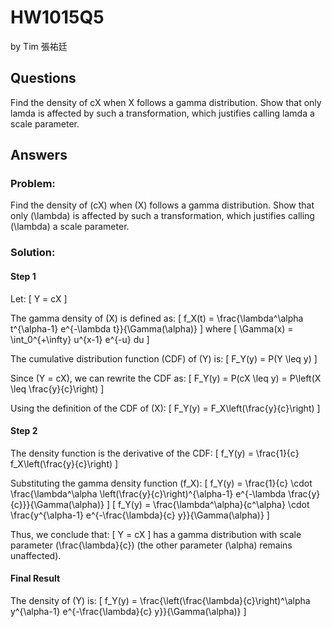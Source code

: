 # HW1015Q5

by Tim 張祐廷

## Questions 

Find the density of cX when X follows a gamma distribution. Show that only lamda is affected by such a transformation, which justifies calling lamda a scale parameter.

## Answers


### Problem:
Find the density of \(cX\) when \(X\) follows a gamma distribution. Show that only \(\lambda\) is affected by such a transformation, which justifies calling \(\lambda\) a scale parameter.

### Solution:

#### Step 1

Let:
\[
Y = cX
\]

The gamma density of \(X\) is defined as:
\[
f_X(t) = \frac{\lambda^\alpha t^{\alpha-1} e^{-\lambda t}}{\Gamma(\alpha)}
\]
where
\[
\Gamma(x) = \int_0^{+\infty} u^{x-1} e^{-u} du
\]

The cumulative distribution function (CDF) of \(Y\) is:
\[
F_Y(y) = P(Y \leq y)
\]

Since \(Y = cX\), we can rewrite the CDF as:
\[
F_Y(y) = P(cX \leq y) = P\left(X \leq \frac{y}{c}\right)
\]

Using the definition of the CDF of \(X\):
\[
F_Y(y) = F_X\left(\frac{y}{c}\right)
\]

#### Step 2

The density function is the derivative of the CDF:
\[
f_Y(y) = \frac{1}{c} f_X\left(\frac{y}{c}\right)
\]

Substituting the gamma density function \(f_X\):
\[
f_Y(y) = \frac{1}{c} \cdot \frac{\lambda^\alpha \left(\frac{y}{c}\right)^{\alpha-1} e^{-\lambda \frac{y}{c}}}{\Gamma(\alpha)}
\]
\[
f_Y(y) = \frac{\lambda^\alpha}{c^\alpha} \cdot \frac{y^{\alpha-1} e^{-\frac{\lambda}{c} y}}{\Gamma(\alpha)}
\]

Thus, we conclude that:
\[
Y = cX
\]
has a gamma distribution with scale parameter \(\frac{\lambda}{c}\) (the other parameter \(\alpha\) remains unaffected).

#### Final Result

The density of \(Y\) is:
\[
f_Y(y) = \frac{\left(\frac{\lambda}{c}\right)^\alpha y^{\alpha-1} e^{-\frac{\lambda}{c} y}}{\Gamma(\alpha)}
\]
